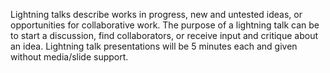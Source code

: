 Lightning talks describe works in progress, new and untested ideas, or opportunities for collaborative work. The purpose of a lightning talk can be to start a discussion, find collaborators, or receive input and critique about an idea. Lightning talk presentations will be 5 minutes each and given without media/slide support.